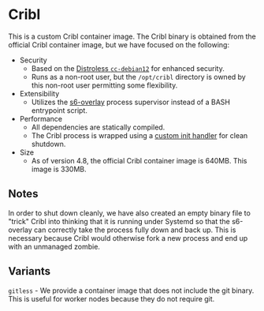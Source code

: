 # Cribl

This is a custom Cribl container image. The Cribl binary is obtained from the official Cribl container image, but we have focused on the following:

* Security
  * Based on the [Distroless `cc-debian12`](https://github.com/GoogleContainerTools/distroless/blob/main/cc/README.md) for enhanced security.
  * Runs as a non-root user, but the `/opt/cribl` directory is owned by this non-root user permitting some flexibility.
* Extensibility
  * Utilizes the [s6-overlay](https://github.com/just-containers/s6-overlay) process supervisor instead of a BASH entrypoint script.
* Performance
  * All dependencies are statically compiled.
  * The Cribl process is wrapped using a [custom init handler](../../images/wait-all) for clean shutdown.
* Size
  * As of version 4.8, the official Cribl container image is 640MB. This image is 330MB.

## Notes

In order to shut down cleanly, we have also created an empty binary file to "trick" Cribl into thinking that it is running under Systemd so that the s6-overlay can correctly take the process fully down and back up. This is necessary because Cribl would otherwise fork a new process and end up with an unmanaged zombie.

## Variants

`gitless` - We provide a container image that does not include the git binary. This is useful for worker nodes because they do not require git.

